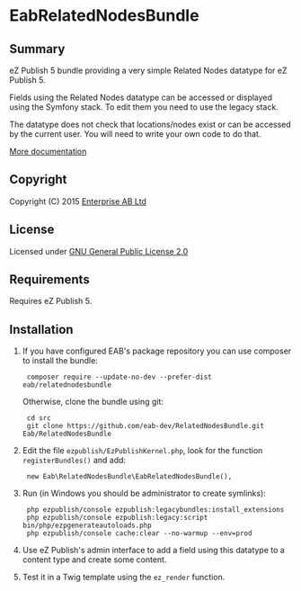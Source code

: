 EabRelatedNodesBundle
=====================

Summary
-------
eZ Publish 5 bundle providing a very simple Related Nodes datatype for eZ Publish 5.

Fields using the Related Nodes datatype can be accessed or displayed using the
Symfony stack. To edit them you need to use the legacy stack.

The datatype does not check that locations/nodes exist or can be accessed by the
current user. You will need to write your own code to do that.

[More documentation](ezpublish_legacy/relatednodes/README.md)

Copyright
---------
Copyright (C) 2015 [Enterprise AB Ltd](http://eab.uk/)

License
-------
Licensed under [GNU General Public License 2.0](http://www.gnu.org/licenses/gpl-2.0.html)

Requirements
------------
Requires eZ Publish 5.

Installation
------------

1. If you have configured EAB's package repository you can use composer to install the bundle:

        composer require --update-no-dev --prefer-dist eab/relatednodesbundle

   Otherwise, clone the bundle using git:

        cd src
        git clone https://github.com/eab-dev/RelatedNodesBundle.git Eab/RelatedNodesBundle

2. Edit the file `ezpublish/EzPublishKernel.php`, look for the function `registerBundles()` and add:

        new Eab\RelatedNodesBundle\EabRelatedNodesBundle(),

3. Run (in Windows you should be administrator to create symlinks):

        php ezpublish/console ezpublish:legacybundles:install_extensions
        php ezpublish/console ezpublish:legacy:script bin/php/ezpgenerateautoloads.php
        php ezpublish/console cache:clear --no-warmup --env=prod

4. Use eZ Publish's admin interface to add a field using this datatype to a content type and create some content.

5. Test it in a Twig template using the `ez_render` function.
